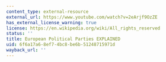 ```yaml
---
content_type: external-resource
external_url: https://www.youtube.com/watch?v=2eArjf9OzZE
has_external_license_warning: true
license: https://en.wikipedia.org/wiki/All_rights_reserved
status: ''
title: European Political Parties EXPLAINED
uid: 6f6a17a6-8ef7-4bc8-be6b-51248715971d
wayback_url: ''
---
```

